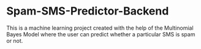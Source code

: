 # Spam-SMS-Predictor-Backend

This is a machine learning project created with the help of the Multinomial Bayes Model where the user can predict whether a particular SMS is spam or not.
